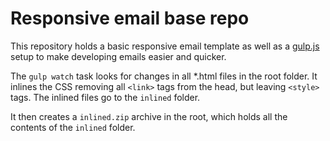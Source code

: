 # Responsive email base repo

This repository holds a basic responsive email template as well as a [gulp.js](http://gulpjs.com/) setup to make developing emails easier and quicker.

The `gulp watch` task looks for changes in all *.html files in the root folder. It inlines the CSS removing all `<link>` tags from the head, but leaving `<style>` tags. The inlined files go to the `inlined` folder.

It then creates a `inlined.zip` archive in the root, which holds all the contents of the `inlined` folder.
